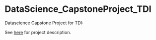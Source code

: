 # DataScience_CapstoneProject_TDI
 Datascience Capstone Project for TDI:

See [here](https://github.com/shadifuladi/DataScience_CapstoneProject_TDI/blob/main/Description.pdf) for project description.
